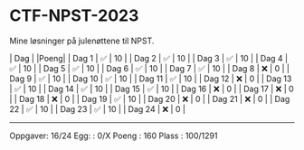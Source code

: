 # CTF-NPST-2023
Mine løsninger på julenøttene til NPST.

|  Dag   |     |Poeng|
| Dag 1  | ✅ | 10  |
| Dag 2  | ✅ | 10  |
| Dag 3  | ✅ | 10  |
| Dag 4  | ✅ | 10  |
| Dag 5  | ✅ | 10  |
| Dag 6  | ✅ | 10  |
| Dag 7  | ✅ | 10  |
| Dag 8  | ❌ | 0   |
| Dag 9  | ✅ | 10  |
| Dag 10 | ✅ | 10  |
| Dag 11 | ✅ | 10  |
| Dag 12 | ❌ | 0   |
| Dag 13 | ✅ | 10  |
| Dag 14 | ✅ | 10  |
| Dag 15 | ✅ | 10  |
| Dag 16 | ❌ | 0   |
| Dag 17 | ❌ | 0   |
| Dag 18 | ❌ | 0   |
| Dag 19 | ✅ | 10  |
| Dag 20 | ❌ | 0   |
| Dag 21 | ❌ | 0   | 
| Dag 22 | ✅ | 10  |
| Dag 23 | ✅ | 10  |
| Dag 24 | ❌ | 0   |

---------------------
Oppgaver: 16/24
Egg:    : 0/X
Poeng   : 160
Plass   : 100/1291
